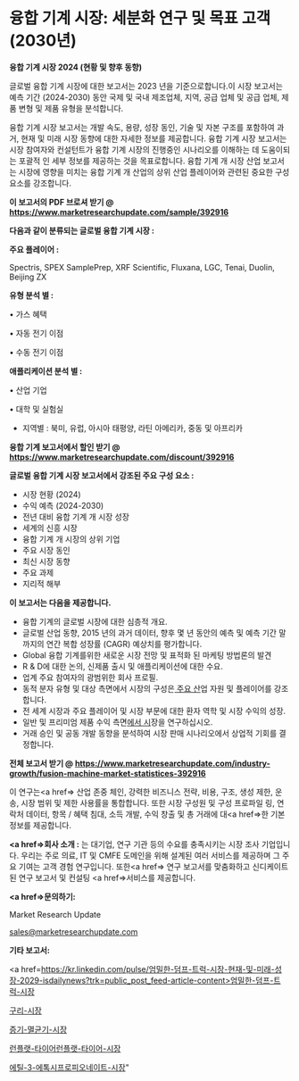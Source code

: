 # 융합 기계 시장: 세분화 연구 및 목표 고객(2030년)

<strong>융합 기계 시장 2024 (현황 및 향후 동향)</strong>

글로벌 융합 기계 시장에 대한 보고서는 2023 년을 기준으로합니다.이 시장 보고서는 예측 기간 (2024-2030) 동안 국제 및 국내 제조업체, 지역, 공급 업체 및 공급 업체, 제품 변형 및 제품 유형을 분석합니다.

융합 기계 시장 보고서는 개발 속도, 용량, 성장 동인, 기술 및 자본 구조를 포함하여 과거, 현재 및 미래 시장 동향에 대한 자세한 정보를 제공합니다. 융합 기계 시장 보고서는 시장 참여자와 컨설턴트가 융합 기계 시장의 진행중인 시나리오를 이해하는 데 도움이되는 포괄적 인 세부 정보를 제공하는 것을 목표로합니다. 융합 기계 개 시장 산업 보고서는 시장에 영향을 미치는 융합 기계 개 산업의 상위 산업 플레이어와 관련된 중요한 구성 요소를 강조합니다.



<strong>이 보고서의 PDF 브로셔 받기 @ <a href=https://www.marketresearchupdate.com/sample/392916>https://www.marketresearchupdate.com/sample/392916</a></strong>



<strong>다음과 같이 분류되는 글로벌 융합 기계 시장 :</strong>



<strong>주요 플레이어 :</strong>

Spectris, SPEX SamplePrep, XRF Scientific, Fluxana, LGC, Tenai, Duolin, Beijing ZX



<strong>유형 분석 별 :</strong>

• 가스 혜택

• 자동 전기 이점

• 수동 전기 이점



<strong>애플리케이션 분석 별 :</strong>

• 산업 기업

• 대학 및 실험실

<ul>
  <li>지역별 : 북미, 유럽, 아시아 태평양, 라틴 아메리카, 중동 및 아프리카</li>
</ul>


<strong>융합 기계 보고서에서 할인 받기 @ <a href=https://www.marketresearchupdate.com/discount/392916>https://www.marketresearchupdate.com/discount/392916</a></strong>



<strong>글로벌 융합 기계 시장 보고서에서 강조된 주요 구성 요소 :</strong>
<ul>
  <li>시장 현황 (2024)</li>
  <li>수익 예측 (2024-2030)</li>
  <li>전년 대비 융합 기계 개 시장 성장</li>
  <li>세계의 신흥 시장</li>
  <li>융합 기계 개 시장의 상위 기업</li>
  <li>주요 시장 동인</li>
  <li>최신 시장 동향</li>
  <li>주요 과제</li>
  <li>지리적 해부</li>
</ul>


<strong>이 보고서는 다음을 제공합니다.</strong>
<ul>
  <li>융합 기계의 글로벌 시장에 대한 심층적 개요.</li>
  <li>글로벌 산업 동향, 2015 년의 과거 데이터, 향후 몇 년 동안의 예측 및 예측 기간 말까지의 연간 복합 성장률 (CAGR) 예상치를 평가합니다.</li>
  <li>Global 융합 기계를위한 새로운 시장 전망 및 표적화 된 마케팅 방법론의 발견</li>
  <li>R &amp; D에 대한 논의, 신제품 출시 및 애플리케이션에 대한 수요.</li>
  <li>업계 주요 참여자의 광범위한 회사 프로필.</li>
  <li>동적 분자 유형 및 대상 측면에서 시장의 구성은<a href=> 주요 산</a>업 자원 및 플레이어를 강조합니다.</li>
  <li>전 세계 시장과 주요 플레이어 및 시장 부문에 대한 환자 역학 및 시장 수익의 성장.</li>
  <li>일반 및 프리미엄 제품 수익 측면<a href=>에서 시</a>장을 연구하십시오.</li>
  <li>거래 승인 및 공동 개발 동향을 분석하여 시장 판매 시나리오에서 상업적 기회를 결정합니다.</li>
</ul>



<strong>전체 보고서 받기 @ <a href=https://www.marketresearchupdate.com/industry-growth/fusion-machine-market-statistices-392916>https://www.marketresearchupdate.com/industry-growth/fusion-machine-market-statistices-392916</a></strong>

이 연구는<a href=> 산업 존중</a> 체인, 강력한 비즈니스 전략, 비용, 구조, 생성 제한, 운송, 시장 범위 및 제한 사용률을 통합합니다. 또한 시장 구성원 및 구성 프로파일 링, 연락처 데이터, 항목 / 혜택 침대, 소득 개발, 수익 창출 및 총 거래에 대<a href=>한 기본 </a>정보를 제공합니다.



<strong><a href=>회사 소</a>개 :</strong>
는 대기업, 연구 기관 등의 수요를 충족시키는 시장 조사 기업입니다. 우리는 주로 의료, IT 및 CMFE 도메인을 위해 설계된 여러 서비스를 제공하며 그 주요 기여는 고객 경험 연구입니다. 또한<a href=> 연구 보</a>고서를 맞춤화하고 신디케이트 된 연구 보고서 및 컨설팅 <a href=>서비스</a>를 제공합니다.



<strong><a href=>문의하기:</a></strong>

Market Research Update

sales@marketresearchupdate.com



<strong>기타 보고서:</strong>

<a href=https://kr.linkedin.com/pulse/엄밀한-덤프-트럭-시장-현재-및-미래-성장-2029-isdailynews?trk=public_post_feed-article-content>엄밀한-덤프-트럭-시장</a>

<a href=https://www.linkedin.com/pulse/구리-시장-규모-및-성장-2023-consumer-connection-compendium-ana/>구리-시장</a>

<a href=https://www.linkedin.com/pulse/증기-멸균기-시장-현재-및-미래-성장-2029-isdailynews-4xkqc/>증기-멸균기-시장</a>

<a href=https://www.linkedin.com/pulse/런플랫-타이어런플랫-타이어-시장-규모-및-성장-2023-analytics-alchemy-360-analysis-pgdyf/>런플랫-타이어런플랫-타이어-시장</a>

<a href=https://www.linkedin.com/pulse/에틸-3-에톡시프로피오네이트-시장-동향-및-성장-전망-consumer-connection-chronicles-24--qz1zc/>에틸-3-에톡시프로피오네이트-시장</a>"
